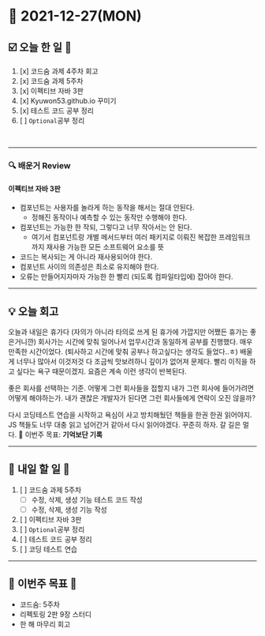 # 📆 2021-12-27(MON)
## ☑️ 오늘 한 일 📑
1. [x] 코드숨 과제 4주차 회고 
2. [x] 코드숨 과제 5주차 
3. [x] 이펙티브 자바 3판 
4. [x] Kyuwon53.github.io 꾸미기 
5. [x] 테스트 코드 공부 정리
6. [ ] `Optional`공부 정리 
<br>

***

### 🔍️ 배운거 Review
#### 이펙티브 자바 3판 
- 컴포넌트는 사용자를 놀라게 하는 동작을 해서는 절대 안된다.
    - 정해진 동작이나 예측할 수 있는 동작만 수행해야 한다.
- 컴포넌트는 가능한 한 작되, 그렇다고 너무 작아서는 안 된다. 
    - 여기서 컴포넌트랑 개별 메서드부터 여러 패키지로 이뤄진 복잡한 프레임워크까지 재사용 가능한 모든 소프트웨어 요소를 뜻
- 코드는 복사되는 게 아니라 재사용되어야 한다. 
- 컴포넌트 사이의 의존성은 최소로 유지해야 한다. 
- 오류는 만들어지자마자 가능한 한 빨리 (되도록 컴파일타입에) 잡아야 한다. 

***
## 💡  오늘  회고 

오늘과 내일은 휴가다 (자의가 아니라 타의로 쓰게 된 휴가에 가깝지만 어쨌든 휴가는 좋은거니깐)
회사가는 시간에 맞춰 일어나서 업무시간과 동일하게 공부를 진행했다. 매우 만족한 시간이었다. 
(퇴사하고 시간에 맞춰 공부나 하고싶다는 생각도 들었다..ㅎ) 배울게 너무나 많아서 이것저것 다 조금씩 맛보려하니
깊이가 없어져 문제다. 빨리 이직을 하고 싶다는 욕구 때문이겠지. 요즘은 계속 이런 생각이 반복된다. 

좋은 회사를 선택하는 기준. 어떻게 그런 회사들을 접할지 내가 그런 회사에 들어가려면 어떻게 해야하는가. 
내가 괜찮은 개발자가 된다면 그런 회사들에게 연락이 오진 않을까?

다시 코딩테스트 연습을 시작하고 욕심이 사고 방치해뒀던 책들을 한권 한권 읽어야지. JS 책들도 너무 대충 읽고 넘어간거 같아서 
다시 읽어야겠다. 꾸준히 하자. 갈 길은 멀다. 
🎯 이번주 목표: **기억보단 기록** 

***

## 🎯 내일 할 일 🎯
1. [ ] 코드숨 과제 5주차
   - [ ] 수정, 삭제, 생성 기능 테스트 코드 작성
   - [ ] 수정, 삭제, 생성 기능 작성
2. [ ] 이펙티브 자바 3판 
3. [ ] `Optional`공부 정리
4. [ ] 테스트 코드 공부 정리
5. [ ] 코딩 테스트 연습 



***

## 🏁 이번주 목표 🏁
- 코드숨: 5주차
- 리펙토링 2판 9장 스터디
- 한 해 마무리 회고 
